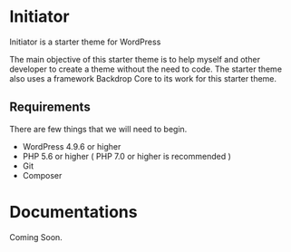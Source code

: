 # Initiator
Initiator is a starter theme for WordPress

The main objective of this starter theme is to help myself and other developer to create a theme without the need to code. The starter theme also uses a framework Backdrop Core to its work for this starter theme.

## Requirements
There are few things that we will need to begin.

- WordPress 4.9.6 or higher
- PHP 5.6 or higher ( PHP 7.0 or higher is recommended )
- Git
- Composer


# Documentations
Coming Soon.
